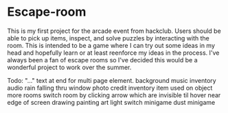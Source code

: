 # Escape-room

This is my first project for the arcade event from hackclub. Users should be able to pick up items, inspect, and solve puzzles by interacting with the room. This is intended to be a game where I can try out some ideas in my head and hopefully learn or at least reenforce my ideas in the process. I've always been a fan of escape rooms so I've decided this would be a wonderful project to work over the summer.

Todo:
  "..." text at end for multi page element.
  background music
  inventory
  audio
  rain falling thru window
  photo credit
  inventory item used on object
  more rooms
  switch room by clicking arrow which are invisible til hover near edge of screen
  drawing painting art
  light switch minigame
  dust minigame